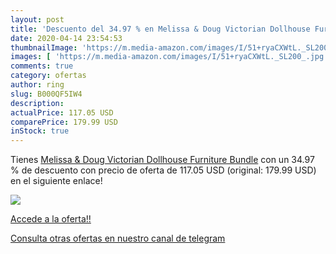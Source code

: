 ```yaml
---
layout: post
title: 'Descuento del 34.97 % en Melissa & Doug Victorian Dollhouse Furni'
date: 2020-04-14 23:54:53
thumbnailImage: 'https://m.media-amazon.com/images/I/51+ryaCXWtL._SL200_.jpg'
images: [ 'https://m.media-amazon.com/images/I/51+ryaCXWtL._SL200_.jpg' ]
comments: true
category: ofertas
author: ring
slug: B000QF5IW4
description:
actualPrice: 117.05 USD
comparePrice: 179.99 USD
inStock: true
---
```


Tienes [Melissa & Doug Victorian Dollhouse Furniture Bundle](https://www.amazon.com/dp/B000QF5IW4/?tag=redken08-20) con un 34.97 % de descuento con precio de oferta de 117.05 USD (original: 179.99 USD) en el siguiente enlace!

[![](https://m.media-amazon.com/images/I/51+ryaCXWtL._SL200_.jpg)](https://www.amazon.com/dp/B000QF5IW4/?tag=redken08-20)

[Accede a la oferta!!](https://www.amazon.com/dp/B000QF5IW4/?tag=redken08-20)

[Consulta otras ofertas en nuestro canal de telegram](https://t.me/s/ofertas25)
